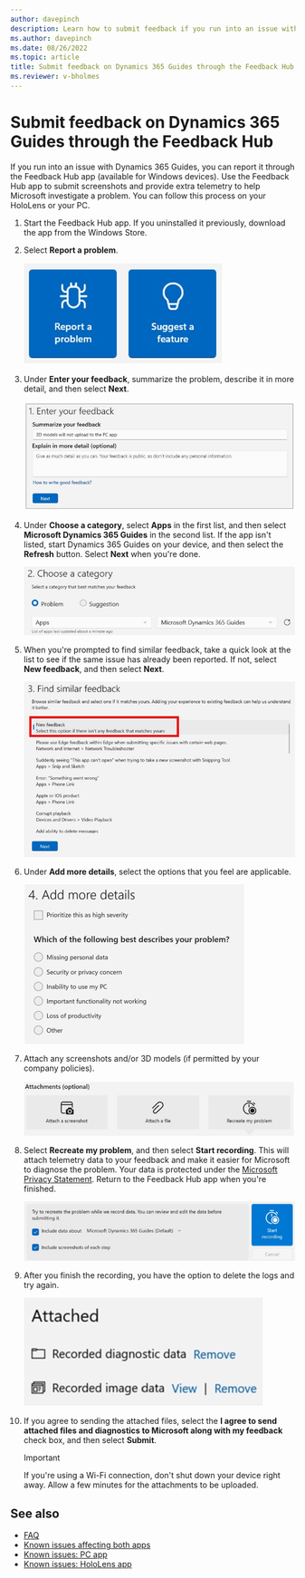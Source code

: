 ```yaml
---
author: davepinch
description: Learn how to submit feedback if you run into an issue with Microsoft Dynamics 365 Guides.
ms.author: davepinch
ms.date: 08/26/2022
ms.topic: article
title: Submit feedback on Dynamics 365 Guides through the Feedback Hub
ms.reviewer: v-bholmes
---
```


# Submit feedback on Dynamics 365 Guides through the Feedback Hub

If you run into an issue with Dynamics 365 Guides, you can report it through the Feedback Hub app (available for Windows devices). Use the Feedback Hub app to submit screenshots and provide extra telemetry to help Microsoft investigate a problem. You can follow this process on your HoloLens or your PC.

1. Start the Feedback Hub app. If you uninstalled it previously, download the app from the Windows Store.

2. Select **Report a problem**.

    ![Screenshot of the Report a problem button.](media/submit-feedback-report-problem.jpg "Screenshot of the Report a problem button")

3. Under **Enter your feedback**, summarize the problem, describe it in more detail, and then select **Next**.

    ![Screenshot of the Enter your feedback section.](media/submit-feedback-enter-feedback.jpg "Screenshot of the Enter your feedback section")
    
4. Under **Choose a category**, select **Apps** in the first list, and then select **Microsoft Dynamics 365 Guides** in the second list. If the app isn't listed, start Dynamics 365 Guides on your device, and then select the **Refresh** button. Select **Next** when you're done. 

    ![Screenshot of the Choose a category section.](media/submit-feedback-choose-category.jpg "Screenshot of the Choose a category section")
 
5. When you're prompted to find similar feedback, take a quick look at the list to see if the same issue has already been reported. If not, select **New 
feedback**, and then select **Next**. 

   ![Screenshot of the New feedback command.](media/submit-feedback-find-similar-feedback.jpg "Screenshot of the New feedback command")

6. Under **Add more details**, select the options that you feel are applicable.

    ![Screenshot of the Add more details section.](media/submit-feedback-add-details.jpg "Screenshot of the Add more details section")

7. Attach any screenshots and/or 3D models (if permitted by your company policies).

    ![Screenshot of the Attachments section.](media/submit-feedback-add-files.jpg "Screenshot of the Attachments section")    

8. Select **Recreate my problem**, and then select **Start recording**. This will attach telemetry data to your feedback and make it easier for Microsoft 
to diagnose the problem. Your data is protected under the [Microsoft Privacy Statement](https://privacy.microsoft.com/privacystatement). 
Return to the Feedback Hub app when you're finished. 

    ![Screenshot of the Start recording and Recreate my problem buttons.](media/submit-feedback-recording.jpg "Screenshot of the Start recording and Recreate my problem buttons")

9. After you finish the recording, you have the option to delete the logs and try again.   

    ![Screenshot of the Attached section.](media/submit-feedback-review-logs.jpg "creenshot of the Attached section")  
    
10. If you agree to sending the attached files, select the **I agree to send attached files and diagnostics to Microsoft along with my feedback** check box, and then select **Submit**.

    > [!IMPORTANT]
    > If you're using a Wi-Fi connection, don't shut down your device right away. Allow a few minutes for the attachments to be uploaded.

## See also

- [FAQ](faq.md)
- [Known issues affecting both apps](known-issues.md)
- [Known issues: PC app](known-issues-pc-app.md)
- [Known issues: HoloLens app](known-issues-hololens-app.md)
